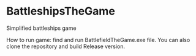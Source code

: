 # BattleshipsTheGame
Simplified battleships game

How to run game:
find and run BattlefieldTheGame.exe file. 
You can also clone the repository and build Release version.
